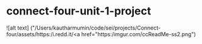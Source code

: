 # connect-four-unit-1-project
![alt text] ("/Users/kautharmumin/code/sei/projects/Connect-four/assets/https:/i.redd.it/<a href="https:/imgur.com/ccReadMe-ss2.png")
